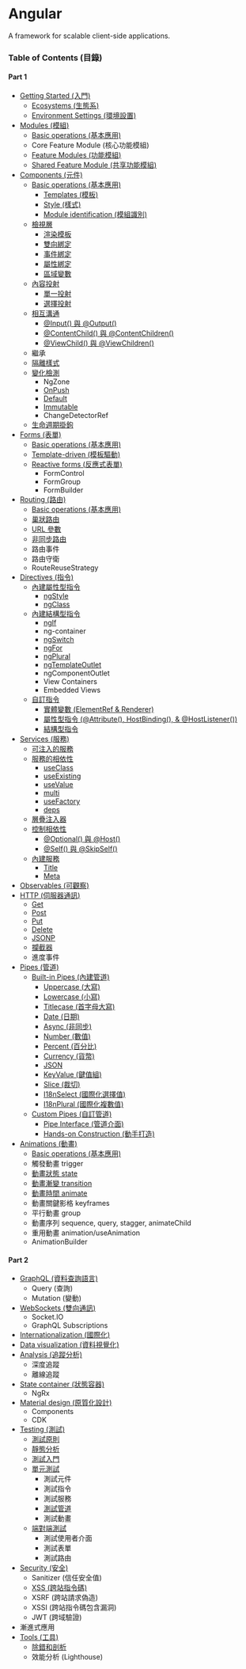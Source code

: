 # Angular

A framework for scalable client-side applications.

### Table of Contents (目錄)

#### Part 1

* [Getting Started (入門)](./getting-started.md)
  * [Ecosystems (生態系)](./getting-started.md#ecosystems-生態系)
  * [Environment Settings (環境設置)](./getting-started.md#environment-settings-環境設置)
* [Modules (模組)](./modules.md)
  * [Basic operations (基本應用)](./modules.md#基本應用)
  * Core Feature Module (核心功能模組)
  * [Feature Modules (功能模組)](./modules.md#功能模組)
  * [Shared Feature Module (共享功能模組)](./modules.md#共用模組)
* [Components (元件)](./components.md)
  * [Basic operations (基本應用)](./components.md#基本應用)
    * [Templates (模板)](./components.md#模板)
    * [Style (樣式)](./components.md#樣式)
    * [Module identification (模組識別)](./components.md#模組識別)
  * [檢視層](./components.md#檢視層)
    * [渲染模板](./components.md#渲染模板)
    * [雙向綁定](./components.md#雙向綁定)
    * [事件綁定](./components.md#事件綁定)
    * [屬性綁定](./components.md#屬性綁定)
    * [區域變數](./components.md#區域變數)
  * [內容投射](./components.md#內容投射)
    * [單一投射](./components.md#單一投射)
    * [選擇投射](./components.md#選擇投射)
  * [相互溝通](./components.md#相互溝通)
    * [@Input() 與 @Output()](./components.md#input-與-output)
    * [@ContentChild() 與 @ContentChildren()](./components.md#contentchild-與-contentchildren)
    * [@ViewChild() 與 @ViewChildren()](./components.md#viewchild-與-viewchildren)
  * 繼承
  * [隔離樣式](./components.md#隔離樣式)
  * [變化檢測](./components.md#變化檢測)
    * NgZone
    * [OnPush](./components.md#onpush)
    * [Default](./components.md#default)
    * [Immutable](./components.md#immutable)
    * ChangeDetectorRef
  * [生命週期掛鉤](./components.md#生命週期掛鉤)
* [Forms (表單)](./forms.md)
  * [Basic operations (基本應用)](./forms.md#基本應用)
  * [Template-driven (模板驅動)](./forms.md#模板驅動)
  * [Reactive forms (反應式表單)](./forms.md#模型驅動)
    * FormControl
    * FormGroup
    * FormBuilder
* [Routing (路由)](./routing.md)
  * [Basic operations (基本應用)](./routing.md#基本應用)
  * [巢狀路由](./routing.md#巢狀路由)
  * [URL 參數](./routing.md#url-參數)
  * [非同步路由](./routing.md#非同步路由)
  * 路由事件
  * 路由守衛
  * RouteReuseStrategy
* [Directives (指令)](./directives.md)
  * [內建屬性型指令](./directives.md#內建屬性型指令)
    * [ngStyle](./directives.md#ng-style)
    * [ngClass](./directives.md#ng-class)
  * [內建結構型指令](./directives.md#內建結構型指令)
    * [ngIf](./directives.md#ng-if)
    * ng-container
    * [ngSwitch](./directives.md#ng-switch)
    * [ngFor](./directives.md#ng-for)
    * [ngPlural](./directives.md#ng-plural)
    * [ngTemplateOutlet](./directives.md#ng-template-outlet)
    * ngComponentOutlet
    * View Containers
    * Embedded Views
  * [自訂指令](./directives.md#自訂指令)
    * [實體變數 (ElementRef & Renderer)](./directives.md#實體變數)
    * [屬性型指令 (@Attribute(), HostBinding(), & @HostListener())](./directives.md#屬性型指令)
    * [結構型指令](./directives.md#結構型指令)
* [Services (服務)](./services.md)
  * [可注入的服務](./services.md#可注入的服務)
  * [服務的相依性](./services.md#服務的相依性)
    * [useClass](./services.md#useclass)
    * [useExisting](./services.md#useexisting)
    * [useValue](./services.md#usevalue)
    * [multi](./services.md#multi)
    * [useFactory](./services.md#usefactory)
    * [deps](./services.md#deps)
  * [層疊注入器](./services.md#層疊注入器)
  * [控制相依性](./services.md#控制相依性)
    * [@Optional() 與 @Host()](./services.md#optional-與-host)
    * [@Self() 與 @SkipSelf()](./services.md#self-與-skipself)
  * [內建服務](./services.md#內建服務)
    * [Title](./services.md#title)
    * [Meta](./services.md#meta)
* [Observables (可觀察)](./observables.md)
* [HTTP (伺服器通訊)](./http.md)
  * [Get](./http.md#get)
  * [Post](./http.md#post)
  * [Put](./http.md#put)
  * [Delete](./http.md#delete)
  * [JSONP](./http.md#jsonp)
  * [攔截器](./http.md#攔截器)
  * 進度事件
* [Pipes (管道)](./pipes.md)
  * [Built-in Pipes (內建管道)](./pipes.md#built-in-pipes-內建管道)
    * [Uppercase (大寫)](./pipes.md#uppercase-大寫)
    * [Lowercase (小寫)](./pipes.md#lowercase-小寫)
    * [Titlecase (首字母大寫)](./pipes.md#titlecase-首字母大寫)
    * [Date (日期)](./pipes.md#date-日期)
    * [Async (非同步)](./pipes.md#async-非同步)
    * [Number (數值)](./pipes.md#number-數值)
    * [Percent (百分比)](./pipes.md#percent-百分比)
    * [Currency (貨幣)](./pipes.md#currency-貨幣)
    * [JSON](./pipes.md#json)
    * [KeyValue (鍵值組)](./pipes.md#keyvalue-鍵值組)
    * [Slice (裁切)](./pipes.md#slice-裁切)
    * [I18nSelect (國際化選擇值)](./pipes.md#i18nselect-國際化選擇值)
    * [I18nPlural (國際化複數值)](./pipes.md#i18nplural-國際化複數值)
  * [Custom Pipes (自訂管道)](./pipes.md#custom-pipes-自訂管道)
    * [Pipe Interface (管道介面)](./pipes.md#pipe-interface-管道介面)
    * [Hands-on Construction (動手打造)](./pipes.md#hands-on-construction-動手打造)
* [Animations (動畫)](./animations.md)
  * [Basic operations (基本應用)](./animations.md#基本應用)
  * 觸發動畫 trigger
  * [動畫狀態 state](./animations.md#動畫狀態)
  * [動畫漸變 transition](./animations.md#動畫漸變)
  * [動畫時間 animate](./animations.md#動畫時間)
  * 動畫關鍵影格 keyframes
  * 平行動畫 group
  * 動畫序列 sequence, query, stagger, animateChild
  * 重用動畫 animation/useAnimation
  * AnimationBuilder

#### Part 2

* [GraphQL (資料查詢語言)](./graphql.md)
  * Query (查詢)
  * Mutation (變動)
* [WebSockets (雙向通訊)](./websockets.md)
  * Socket.IO
  * GraphQL Subscriptions
* [Internationalization (國際化)](./internationalization.md)
* [Data visualization (資料視覺化)](./data-visualization.md)
* [Analysis (追蹤分析)](./analysis.md)
  * 深度追蹤
  * 離線追蹤
* [State container (狀態容器)](./state-container.md)
  * NgRx
* [Material design (原質化設計)](./material.md)
  * Components
  * CDK
* [Testing (測試)](./testing.md)
  * [測試原則](./testing.md#測試原則)
  * [靜態分析](./testing.md#靜態分析)
  * [測試入門](./testing.md#測試入門)
  * [單元測試](./testing.md#單元測試)
    * 測試元件
    * 測試指令
    * 測試服務
    * [測試管道](./testing.md#測試管道)
    * 測試動畫
  * [端對端測試](./testing.md#端對端測試)
    * 測試使用者介面
    * 測試表單
    * 測試路由
* [Security (安全)](./security.md)
  * Sanitizer (信任安全值)
  * [XSS (跨站指令碼)](./security.md#跨站指令碼)
  * XSRF (跨站請求偽造)
  * XSSI (跨站指令碼包含漏洞)
  * JWT (跨域驗證)
* 漸進式應用
* [Tools (工具)](./tools.md)
  * [除錯和剖析](./tools.md#除錯和剖析)
  * 效能分析 (Lighthouse)
